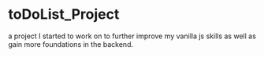 # toDoList_Project
a project I started to work on to further improve my vanilla js skills as well as gain more foundations in the backend. 
